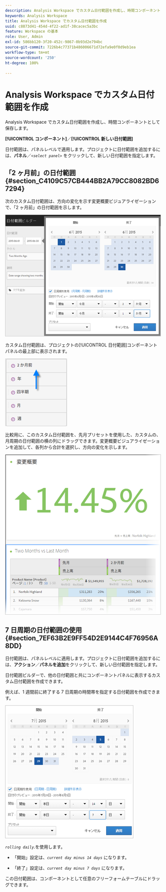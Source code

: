 ```yaml
---
description: Analysis Workspace でカスタム日付範囲を作成し、時間コンポーネントとして保存します。
keywords: Analysis Workspace
title: Analysis Workspace でカスタム日付範囲を作成
uuid: c8873d41-454d-4f22-ad1f-38cacec5a3bc
feature: Workspace の基本
role: User, Admin
exl-id: 586bb120-3f20-452c-9867-0b93d2e794bc
source-git-commit: 7226b4c77371b486006671d72efa9e0f0d9eb1ea
workflow-type: tm+mt
source-wordcount: '250'
ht-degree: 100%

---
```


# Analysis Workspace でカスタム日付範囲を作成

Analysis Workspace でカスタム日付範囲を作成し、時間コンポーネントとして保存します。

**[!UICONTROL コンポーネント]**／**[!UICONTROL 新しい日付範囲]**

日付範囲は、パネルレベルで適用します。プロジェクトに日付範囲を追加するには、**パネル**／*`<select panel>`* をクリックして、新しい日付範囲を指定します。

## 「2 ヶ月前」の日付範囲  {#section_C4109C57CB444BB2A79CC8082BD67294}

次のカスタム日付範囲は、方向の変化を示す変更概要ビジュアライゼーションで、「2 ヶ月前」の日付範囲を示します。

![](assets/date-range-two-months-ago.png)

カスタム日付範囲は、プロジェクトの[!UICONTROL 日付範囲]コンポーネントパネルの最上部に表示されます。

![](assets/date-range-panel-two-months-ago.png)

比較用に、このカスタム日付範囲を、先月プリセットを使用した、カスタムの、月周期の日付範囲の横の列にドラッグできます。変更概要ビジュアライゼーションを追加して、各列から合計を選択し、方向の変化を示します。

![](assets/date-range-two-months-table.png)

## 7 日周期の日付範囲の使用 {#section_7EF63B2E9FF54D2E9144C4F76956A8DD}

日付範囲は、パネルレベルに適用します。プロジェクトに日付範囲を追加するには、**アクション**／**パネルを追加**&#x200B;をクリックして、新しい日付範囲を指定します。

日付範囲ビルダーで、他の日付範囲と共にコンポーネントパネルに表示するカスタム日付範囲を作成できます。

例えば、1 週間前に終了する 7 日周期の時間帯を指定する日付範囲を作成できます。

![](assets/create_date_range.png)

*`rolling daily`*.を使用します。

* 「開始」設定は、*`current day minus 14 days`* になります。

* 「終了」設定は、*`current day minus 7 days`* になります。

この日付範囲は、コンポーネントとして任意のフリーフォームテーブルにドラッグできます。
